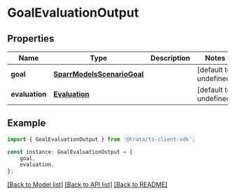 # GoalEvaluationOutput


## Properties

Name | Type | Description | Notes
------------ | ------------- | ------------- | -------------
**goal** | [**SparrModelsScenarioGoal**](SparrModelsScenarioGoal.md) |  | [default to undefined]
**evaluation** | [**Evaluation**](Evaluation.md) |  | [default to undefined]

## Example

```typescript
import { GoalEvaluationOutput } from '@trata/ts-client-sdk';

const instance: GoalEvaluationOutput = {
    goal,
    evaluation,
};
```

[[Back to Model list]](../README.md#documentation-for-models) [[Back to API list]](../README.md#documentation-for-api-endpoints) [[Back to README]](../README.md)
